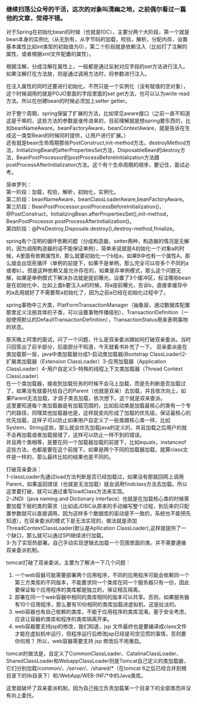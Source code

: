 ### 继续扫荡公众号的干活，这次的对象叫清幽之地，之前偶尔看过一篇他的文章，觉得不错。   

对于Spring在初始化bean的时候（也就是IOC），主要分两个大阶段，第一个就是bean本身的实例化（从无到有，从字节码的加载，校验，解析，分配内存，设置基本属性比如int类型的初始值为0），第二个阶段就是依赖注入（比如打了注解的属性，或者根据xml文件配置的属性）。  

根据注解，分成注解在属性上，一般都是通过反射对应字段的set方法进行注入。如果注解打在方法放，则是通过调用方法时，将参数进行注入。  

在注入属性的同时还要进行初始化，不然只是一个实例化（没有赋值的空对象），这个时候调用的就是POJO里面的字段里面的set get方法，也可以认为write read方法。所以在创建bean的时候必须加上setter getter。  

对于整个周期，spring保留了扩展的方法，比如常见aware接口（之前一直不知道这是干嘛的，这些方法的参数是谁传进来的，目前理解就是想spring要东西的，比如beanNameAware，beanFactoryAware，beanContextAware，就是告诉在生成这一类型Bean的时候同时提供，让用户进行扩展。）   
还有就是bean生命周期那些PostConstruct,init-method方法，destroyMethod方法，InitializingBean的afterPropertiesSet方法，DisposableBean的destroy方法，BeanPostProcessor的postProcessBeforeInitialization方法跟postProcessAfterInitialization方法。这个有个生命周期的顺序，要记住，面试必考。  

简单罗列：  
第一阶段：加载，校验，解析，初始化，实例化。  
第二阶段：beanNameAware，beanClassLoaderAware,beanFactoryAware。  
第三阶段：BeanPostProcessor.postProcessBeforeInitialization()，@PostConstruct，InitializingBean.afterPropertiesSet(),init-method，BeanPostProcessor.postProcessAfterInitialization()。  
第四阶段：@PreDestroy,Disposale.destroy(),destroy-method,finialize。  

spring有个注明的循环依赖问题（分成构造器，setter两种，构造器的情况是无解的，因为调用构造器的话不能保证单例），简单来说就是A初始化一个对象a的时候，A里面有依赖属性B，那么就要初始化一个b给a，如果B中也有一个属性A，那么就会出现死循环（单例的前提下，如果不是单例，那么完全可以存多个不同的a或者b）。但是这种依赖又是允许存在的，如果是非单例模式，那么这个问题无解，如果是单例模式下解决办法就是提前曝光，设置了3个缓冲区，标注哪些bean是在初始化中，比如上面b要注入a的时候，将a提前曝光，告诉b，直接拿缓存中的a去用就好了不需要帮a初始化了，因为之前a已经在初始化过程中了。   

spring事物中三大类，PlatFormTransactionManager（抽象层，通过数据库配置那里定义注册具体的子类，可以设置事物传播级别），TransactionDefinition（一般使用默认的DefaultTransactionDefinition），TransactionStatus用来表明事物的状态。   


那天晚上阿里的面试，问了一个问题，什么是双亲委派跟如何打破双亲委派。当时只回答出了前半部分，后面部分不知道，今天就看书补充了一下。
双亲委派是在类加载那一层，java中类加载器分成1-启动类加载器(Bootstrap ClassLoader)2-扩展类加载器（Extension ClassLoader）3-应用加载器（Application ClassLoader）4-用户自定义5-特殊的线程上下文类加载器（Thread Context ClassLoader）  
在一个类加载器，接收到加载任务的时候不会马上加载，而是先判断是否加载过了，如果没有就委托给自己的Parent（也就是双亲）去加载，并且依次向上，如果Parent无法加载，才调子类去加载，依次想下。这个就是双亲委派。  
这里要知道每个类加载器是有加载范围的，比如启动类是加载最核心的类有一个专门的路径，同理其他加载器也是，这样就变向形成了加载的优先级，保证最核心的优先加载，这样子可以防止如果用户自定义了一些类跟核心类一样，比如System，String这些，那么就会优先加载java的定义的，并且加载之后用户的就不会再加载或者加载报错了，这样可以防止一样不到的错误。  
并且两个类相等，是要在同一个加载器加载的前提下，比如equals，instanceof这些方法，也都是要在这个前提下。如果是两个不同的加载器加载，就算class文件是一样的，那么最终比较的结果也是不同的。  

打破双亲委派：  
1-classLoader先通过load方法判断是否已经加载过，如果没有那就回网上调用Parent，如果返回错误（也就是无法加载）就会调用findclass方法去加载。所以这里要打破，就可以通过重写loadClass方法来实现。  
2-JNDI（java naming and Dictionary interface）也就是在加载核心类的时候需要加载下层的类的需求（比如说JDBC从原来的手动编写整个过程，到后来的只配置参数就可以直接调用，因为这样多个数据库的驱动是不一致的，系统也不能预先知道），在双亲委派的模式下是无法实现的，做法就是添加ThreadContextClassLoader(默认是Apllication ClassLoader),这样就提供了一个缺口，那么就可以通过SPI继续进行加载。  
3-为了实现热部署。自己手动实现逻辑去加载一个范围里面的类。并不需要遵循双亲委派机制。  

tomcat打破了双亲委派，主要为了解决一下几个问题：  
1. 一个web容器可能需要部署两个应用程序，不同的应用程序可能会依赖同一个第三方类库的不同版本，不能要求同一个类库在同一个服务器只有一份，因此要保证每个应用程序的类库都是独立的，保证相互隔离。
2. 部署在同一个web容器中相同的类库相同的版本可以共享。否则，如果服务器有10个应用程序，那么要有10份相同的类库加载进虚拟机，这是扯淡的。   
3. web容器也有自己依赖的类库，不能于应用程序的类库混淆。基于安全考虑，应该让容器的类库和程序的类库隔离开来。  
4. web容器要支持jsp的修改，我们知道，jsp 文件最终也是要编译成class文件才能在虚拟机中运行，但程序运行后修改jsp已经是司空见惯的事情，否则要你何用？ 所以，web容器需要支持 jsp 修改后不用重启。  

tomcat的做法是，自定义了CommonClassLoader、CatalinaClassLoader、SharedClassLoader和WebappClassLoader则是Tomcat自己定义的类加载器，它们分别加载/common/*、/server/*、/shared/*（在tomcat 6之后已经合并到根目录下的lib目录下）和/WebApp/WEB-INF/*中的Java类库。  

这里就破坏了双亲委派机制，因为自己独立负责加载某一个目录下的全部类而并没有向上委托。  

